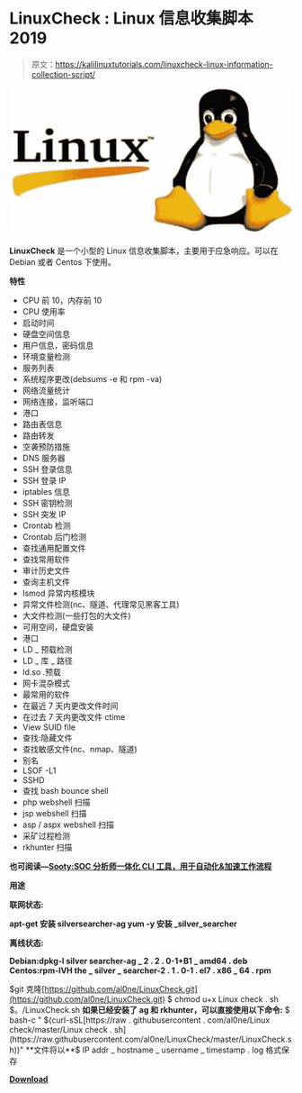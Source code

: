 # LinuxCheck : Linux 信息收集脚本 2019

> 原文：<https://kalilinuxtutorials.com/linuxcheck-linux-information-collection-script/>

[![LinuxCheck  : Linux Information Collection Script 2019](img/f9a1d9bf7ec7bfd430b84390065a29fa.png "LinuxCheck  : Linux Information Collection Script 2019")](https://1.bp.blogspot.com/-SvsCT99h97g/XeoMbKs-hKI/AAAAAAAAD0I/RAcYvitG-k0lwnFVt0UsipCRlTZTFwfHwCLcBGAsYHQ/s1600/Linux-Logo.png)

**LinuxCheck** 是一个小型的 Linux 信息收集脚本，主要用于应急响应。可以在 Debian 或者 Centos 下使用。

**特性**

*   CPU 前 10，内存前 10
*   CPU 使用率
*   启动时间
*   硬盘空间信息
*   用户信息，密码信息
*   环境变量检测
*   服务列表
*   系统程序更改(debsums -e 和 rpm -va)
*   网络流量统计
*   网络连接，监听端口
*   港口
*   路由表信息
*   路由转发
*   空袭预防措施
*   DNS 服务器
*   SSH 登录信息
*   SSH 登录 IP
*   iptables 信息
*   SSH 密钥检测
*   SSH 突发 IP
*   Crontab 检测
*   Crontab 后门检测
*   查找通用配置文件
*   查找常用软件
*   审计历史文件
*   查询主机文件
*   lsmod 异常内核模块
*   异常文件检测(nc、隧道、代理常见黑客工具)
*   大文件检测(一些打包的大文件)
*   可用空间，硬盘安装
*   港口
*   LD _ 预载检测
*   LD _ 库 _ 路径
*   ld.so .预载
*   网卡混杂模式
*   最常用的软件
*   在最近 7 天内更改文件时间
*   在过去 7 天内更改文件 ctime
*   View SUID file
*   查找:隐藏文件
*   查找敏感文件(nc、nmap、隧道)
*   别名
*   LSOF -L1
*   SSHD
*   查找 bash bounce shell
*   php webshell 扫描
*   jsp webshell 扫描
*   asp / aspx webshell 扫描
*   采矿过程检测
*   rkhunter 扫描

**也可阅读—[Sooty:SOC 分析师一体化 CLI 工具，用于自动化&加速工作流程](https://kalilinuxtutorials.com/sooty-soc-analysts-all-in-one-cli-tool/)**

**用途**

**联网状态:**

**apt-get 安装 silversearcher-ag
yum -y 安装 _silver_searcher**

**离线状态:**

**Debian:dpkg-I silver searcher-ag _ 2 . 2 . 0-1+B1 _ amd64 . deb
Centos:rpm-IVH the _ silver _ searcher-2 . 1 . 0-1 . el7 . x86 _ 64 . rpm**

$git 克隆[https://github.com/al0ne/LinuxCheck.git](https://github.com/al0ne/LinuxCheck.git)
$ chmod u+x Linux check . sh
$。/LinuxCheck.sh
**如果已经安装了 ag 和 rkhunter，可以直接使用以下命令:**
$ bash-c " $(curl-sSL[https://raw . githubusercontent . com/al0ne/Linux check/master/Linux check . sh](https://raw.githubusercontent.com/al0ne/LinuxCheck/master/LinuxCheck.sh))"
**文件将以**$ IP addr _ hostname _ username _ timestamp . log 格式保存

[**Download**](https://github.com/al0ne/LinuxCheck)